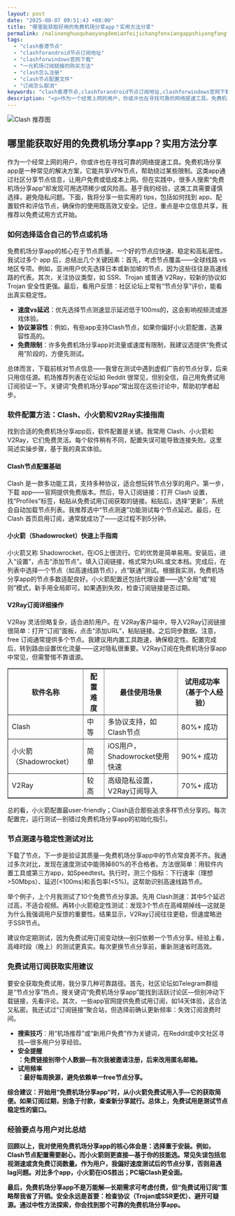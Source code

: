 ```yaml
---
layout: post
date: "2025-08-07 09:51:43 +08:00"
title: "哪里能获取好用的免费机场分享app？实用方法分享"
permalink: /nalinenghuoquhaoyongdemianfeijichangfenxiangappshiyongfangfafenxiang/
tags:
  - "clash香港节点"
  - "clashforandroid节点订阅地址"
  - "clashforwindows官网下载"
  - "一元机场订阅链接的购买方法"
  - "clash怎么注册"
  - "clash节点配置文件"
  - "订阅怎么取消"
keywords: "clash香港节点,clashforandroid节点订阅地址,clashforwindows官网下载,一元机场订阅链接的购买方法,clash怎么注册,clash节点配置文件,订阅怎么取消"
description: "<p>作为一个经常上网的用户，你或许也在寻找可靠的网络提速工具。免费机场分享app是一种常见的解决方案，它能共享VPN节点，帮助绕过某些限制。这类app通过社区分享节点信息，让用户免费或低成本上网。但在实践中，很多人搜索“免费机场分享app”却发现可用选项稀少或风险高。基于我的经验，这类工具需要谨慎选择，避免隐私问题。下面，我将分享一些实用的 tips，包括如何找到 app、配置软件和评估节点，确保你的使用既高效又安全。记住，重点是中立信息共享，我推荐以免费试用方式开始。</p>"
---
```


![Clash 推荐图](https://clashjd.github.io/assets/img/机场节点购买.png)

## 哪里能获取好用的免费机场分享app？实用方法分享

<p>作为一个经常上网的用户，你或许也在寻找可靠的网络提速工具。免费机场分享app是一种常见的解决方案，它能共享VPN节点，帮助绕过某些限制。这类app通过社区分享节点信息，让用户免费或低成本上网。但在实践中，很多人搜索“免费机场分享app”却发现可用选项稀少或风险高。基于我的经验，这类工具需要谨慎选择，避免隐私问题。下面，我将分享一些实用的 tips，包括如何找到 app、配置软件和评估节点，确保你的使用既高效又安全。记住，重点是中立信息共享，我推荐以免费试用方式开始。</p>
<h3>如何选择适合自己的节点或机场</h3>
<p>免费机场分享app的核心在于节点质量。一个好的节点应快速、稳定和高私密性。我试过多个 app 后，总结出几个关键因素：首先，考虑节点覆盖——全球线路 vs 地区专项。例如，亚洲用户优先选择日本或新加坡的节点，因为这些往往是高速线路的代表。其次，关注协议类型，如 SSR、Trojan 或普通 V2Ray，较新的协议如 Trojan 安全性更强。最后，看用户反馈：社区论坛上常有“节点分享”评价，能看出真实稳定性。</p>
<ul>
<li><strong>速度vs延迟</strong>：优先选择节点测速显示延迟低于100ms的，这会影响视频流或游戏体验。</li>
<li><strong>协议兼容性</strong>：例如，有些app支持Clash节点，如果你偏好小火箭配置，选兼容性高的。</li>
<li><strong>免费限制</strong>：许多免费机场分享app对流量或速度有限制，我建议选提供“免费试用”阶段的，方便先测试。</li>
</ul>
<p>总体而言，下载前核对节点信息——我曾在测试中遇到虚假广告的节点分享，后来只用信任源。机场推荐列表在论坛如 Reddit 很常见，但别全信，自己用免费试用订阅验证一下。关键词“免费机场分享app”常出现在这些讨论中，帮助初学者起步。</p>
<h3>软件配置方法：Clash、小火箭和V2Ray实操指南</h3>
<p>找到合适的免费机场分享app后，软件配置是关键。我常用 Clash、小火箭和V2Ray，它们免费灵活。每个软件稍有不同，配置失误可能导致连接失败。这里简述实操步骤，基于我的真实体验。</p>
<h4>Clash节点配置基础</h4>
<p>Clash 是一款多功能工具，支持多种协议，适合想玩转节点分享的用户。第一步，下载 app——官网提供免费版本。然后，导入订阅链接：打开 Clash 设置，找“Profiles”标签，粘贴从免费试用订阅获取的链接。粘贴后，选择“更新”，系统会自动加载节点列表。我推荐选中“节点测速”功能测试每个节点延迟。最后，在 Clash 首页启用订阅，通常就成功了——这过程不到5分钟。</p>
<h4>小火箭（Shadowrocket）快速上手指南</h4>
<p>小火箭又称 Shadowrocket，在iOS上很流行。它的优势是简单易用。安装后，进入“设置”，点击“添加节点”。填入订阅链接，格式常为URL或文本档。完成后，在列表中选择一个节点（如高速线路节点），点“联通”测试。根据我实测，免费机场分享app的节点多数适配良好。小火箭配置还包括代理设置——选“全局”或“规则”模式，新手用全局即可。如果遇到失败，检查订阅链接是否过期。</p>
<h4>V2Ray订阅详细操作</h4>
<p>V2Ray 灵活但略复杂，适合进阶用户。在 V2Ray客户端中，导入V2Ray订阅链接很简单：打开“订阅”面板，点击“添加URL”，粘贴链接。之后同步数据。注意，free 订阅通常提供多个节点。我建议用内置工具跑速，确保稳定性。配置完成后，转到路由设置优化流量——这对隐私很重要。V2Ray订阅在免费机场分享app中常见，但需警惕不靠谱源。</p>
<table border="1" style="width:100%; border-collapse: collapse;">
<tr>
<th>软件名称</th>
<th>配置难度</th>
<th>最佳使用场景</th>
<th>试用成功率（基于个人经验）</th>
</tr>
<tr>
<td>Clash</td>
<td>中等</td>
<td>多协议支持，如Clash节点</td>
<td>80%+ 成功</td>
</tr>
<tr>
<td>小火箭（Shadowrocket）</td>
<td>简单</td>
<td>iOS用户，Shadowrocket使用快速</td>
<td>90%+ 成功</td>
</tr>
<tr>
<td>V2Ray</td>
<td>较高</td>
<td>高级隐私设置，V2Ray订阅导入</td>
<td>70%+ 成功</td>
</tr>
</table>
<p>总的看，小火箭配置最user-friendly；Clash适合那些追求多样节点分享的。每次配置完，运行测试—别错过免费机场分享app的初始化指引。</p>
<h3>节点测速与稳定性测试对比</h3>
<p>下载了节点，下一步是验证其质量—免费机场分享app中的节点常良莠不齐。我通过多次对比，发现在速度测试中能筛掉80%的不合格者。方法很简单：用软件内置工具或第三方app，如Speedtest。执行时，测三个指标：下行速率（理想 >50Mbps）、延迟(<100ms)和丢包率(<5%)。这帮助识别高速线路节点。</p>
<p>举个例子，上个月我测试了10个免费节点分享源。先用 Clash测速：其中5个延迟过高，不适合视频。再转小火箭稳定性测试：发现3个节点在高峰期掉线—这就是为什么我强调用户反馈的重要性。结果显示，V2Ray订阅往往更稳，但速度略逊于SSR节点。</p>
<p>建议你定期测试，因为免费试用订阅变动快—别只依赖一个节点分享。经验上看，高峰时段（晚上）的测试更真实。每次更换节点分享前，重新测速省时高效。</p>
<h3>免费试用订阅获取实用建议</h3>
<p>要安全获取免费试用，我分享几种可靠路径。首先，社区论坛如Telegram群组是“节点分享”热点，搜关键词“免费机场分享app”能找到活跃讨论区—但别冲动下载链接，先看评论。其次，一些app官网提供免费试用订阅，如14天体验，这合法又私密。我还试过“订阅链接”聚合站，但选择前确认更新频率：失效订阅浪费时间。</p>
<ul>
<li><strong>搜索技巧</strong>：用“机场推荐”或“新用户免费”作为关键词，在Reddit或中文社区寻找—很多用户分享经验。</li>
<li><strong>安全提醒</li>：免费链接别带个人数据—有次我被邀请注册，后来改用匿名邮箱。</li>
<li><strong>试用频率</li>：最好每周换源，避免依赖单一free节点分享。</li>
</ul>
<p>综合建议：开始用“免费机场分享app”时，从小火箭免费试用入手—它的获取简便。如果订阅过期，别急于付款，查查新分享就行。总体上，免费试用是测试节点稳定性的窗口。</p>
<h3>经验要点与用户对比总结</h3>
<p>回顾以上，我对使用免费机场分享app的核心体会是：选择重于安装。例如，Clash节点配置需要耐心，而小火箭则更直接—基于你的技能选。常见失误包括忽视测速或贪免费订阅数量。作为用户，我偏好速度测试后的节点分享，否则易遇lag问题。对比多个app，小火箭在iOS胜出；PC端Clash更全面。</p>
<p>最后，免费机场分享app不是万能解—长期需求可考虑付费，但“免费试用订阅”策略帮我省了开销。安全永远是首要：检查协议（Trojan或SSR更优）、避开可疑源。通过中性方法探索，你会找到那个可靠的免费机场分享app。</p>